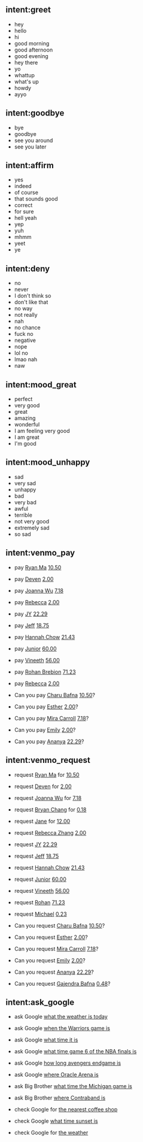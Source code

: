## intent:greet
- hey
- hello
- hi
- good morning
- good afternoon
- good evening
- hey there
- yo
- whattup
- what's up
- howdy
- ayyo

## intent:goodbye
- bye
- goodbye
- see you around
- see you later

## intent:affirm
- yes
- indeed
- of course
- that sounds good
- correct
- for sure
- hell yeah
- yep
- yuh
- mhmm
- yeet
- ye

## intent:deny
- no
- never
- I don't think so
- don't like that
- no way
- not really
- nah
- no chance
- fuck no
- negative
- nope
- lol no
- lmao nah
- naw

## intent:mood_great
- perfect
- very good
- great
- amazing
- wonderful
- I am feeling very good
- I am great
- I'm good

## intent:mood_unhappy
- sad
- very sad
- unhappy
- bad
- very bad
- awful
- terrible
- not very good
- extremely sad
- so sad

## intent:venmo_pay
- pay [Ryan Ma](person) [10.50](dollar_amount)
- pay [Deven](person) [2.00](dollar_amount)
- pay [Joanna Wu](person) [7.18](dollar_amount)
- pay [Rebecca](person) [2.00](dollar_amount)
- pay [JY](person) [22.29](dollar_amount)
- pay [Jeff](person) [18.75](dollar_amount)
- pay [Hannah Chow](person) [21.43](dollar_amount)
- pay [Junior](person) [60.00](dollar_amount)
- pay [Vineeth](person) [56.00](dollar_amount)
- pay [Rohan Brebion](person) [71.23](dollar_amount)
- pay [Rebecca](person) [2.00](dollar_amount)

- Can you pay [Charu Bafna](person) [10.50](dollar_amount)?
- Can you pay [Esther](person) [2.00](dollar_amount)?
- Can you pay [Mira Carroll](person) [7.18](dollar_amount)?
- Can you pay [Emily](person) [2.00](dollar_amount)?
- Can you pay [Ananya](person) [22.29](dollar_amount)?


## intent:venmo_request
- request [Ryan Ma](person) for [10.50](dollar_amount)
- request [Deven](person) for [2.00](dollar_amount)
- request [Joanna Wu](person) for [7.18](dollar_amount)
- request [Bryan Chang](person) for [0.18](dollar_amount)
- request [Jane](person) for [12.00](dollar_amount)

- request [Rebecca Zhang](person) [2.00](dollar_amount)
- request [JY](person) [22.29](dollar_amount)
- request [Jeff](person) [18.75](dollar_amount)
- request [Hannah Chow](person) [21.43](dollar_amount)
- request [Junior](person) [60.00](dollar_amount)
- request [Vineeth](person) [56.00](dollar_amount)
- request [Rohan](person) [71.23](dollar_amount)
- request [Michael](person) [0.23](dollar_amount)

- Can you request [Charu Bafna](person) [10.50](dollar_amount)?
- Can you request [Esther](person) [2.00](dollar_amount)?
- Can you request [Mira Carroll](person) [7.18](dollar_amount)?
- Can you request [Emily](person) [2.00](dollar_amount)?
- Can you request [Ananya](person) [22.29](dollar_amount)?
- Can you request [Gajendra Bafna](person) [0.48](dollar_amount)?


## intent:ask_google
- ask Google [what the weather is today](query)
- ask Google [when the Warriors game is](query)
- ask Google [what time it is](query)
- ask Google [what time game 6 of the NBA finals is](query)
- ask Google [how long avengers endgame is](query)
- ask Google [where Oracle Arena is](query)

- ask Big Brother [what time the Michigan game is](query)
- ask Big Brother [where Contraband is](query)


- check Google for [the nearest coffee shop](query)
- check Google [what time sunset is](query) 
- check Google for [the weather](query)